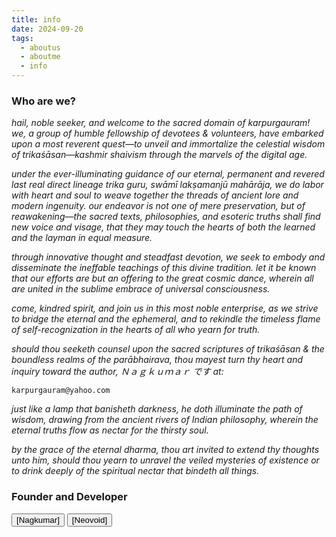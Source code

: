 ```yaml
---
title: info 
date: 2024-09-20
tags:
  - aboutus
  - aboutme
  - info
---
```


### Who are we?

*hail, noble seeker, and welcome to the sacred domain of karpurgauram! we, a group of humble fellowship of devotees & volunteers, have embarked upon a most reverent quest—to unveil and immortalize the celestial wisdom of trikaśāsan—kashmir shaivism through the marvels of the digital age.*

*under the ever-illuminating guidance of our eternal, permanent and revered last real direct lineage trika guru, swāmī lakṣamanjū mahārāja, we do labor with heart and soul to weave together the threads of ancient lore and modern ingenuity. our endeavor is not one of mere preservation, but of reawakening—the sacred texts, philosophies, and esoteric truths shall find new voice and visage, that they may touch the hearts of both the learned and the layman in equal measure.*

*through innovative thought and steadfast devotion, we seek to embody and disseminate the ineffable teachings of this divine tradition. let it be known that our efforts are but an offering to the great cosmic dance, wherein all are united in the sublime embrace of universal consciousness.*

*come, kindred spirit, and join us in this most noble enterprise, as we strive to bridge the eternal and the ephemeral, and to rekindle the timeless flame of self-recognization in the hearts of all who yearn for truth.*

*should thou seeketh counsel upon the sacred scriptures of trikaśāsan & the boundless realms of the parābhairava, thou mayest turn thy heart and inquiry toward the author,  Ｎａｇｋｕｍａｒ です at:*

<span class="center-text">`karpurgauram@yahoo.com`</span>

*just like a lamp that banisheth darkness, he doth illuminate the path of wisdom, drawing from the ancient rivers of Indian philosophy, wherein the eternal truths flow as nectar for the thirsty soul.*

*by the grace of the eternal dharma, thou art invited to extend thy thoughts unto him, should thou yearn to unravel the veiled mysteries of existence or to drink deeply of the spiritual nectar that bindeth all things.*

### Founder and Developer
<div class="center-header">
<a href="https://telegram.me/karpurgauram"> <button class="btn-14" type="button" >[Nagkumar]</button></a> <a href="https://neovoid.is-cool.dev"><button class="btn-14" type="button"> [Neovoid]</button></a> 
</div>